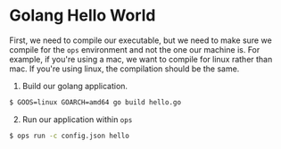 Golang Hello World
==================

First, we need to compile our executable, but we need to make sure we compile
for the `ops` environment and not the one our machine is. For example, if
you're using a mac, we want to compile for linux rather than mac. If you're
using linux, the compilation should be the same.

 1. Build our golang application.

```sh
$ GOOS=linux GOARCH=amd64 go build hello.go
```

 2. Run our application within `ops`
```sh
$ ops run -c config.json hello
```
